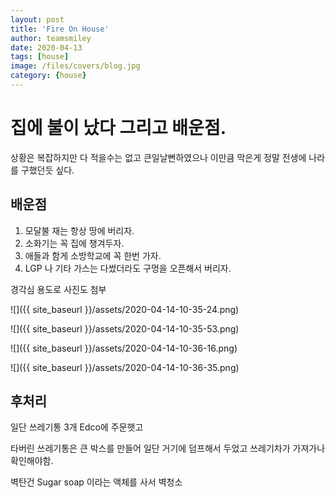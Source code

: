 ```yaml
---
layout: post
title: 'Fire On House' 
author: teamsmiley
date: 2020-04-13
tags: [house]
image: /files/covers/blog.jpg
category: {house}
---
```


# 집에 불이 났다 그리고 배운점. 

상황은 복잡하지만 다 적을수는 없고 큰일날뻔하였으나 이만큼 막은게 정말 전생에 나라를 구했던듯 싶다.

## 배운점 

1. 모달불 재는 항상 땅에 버리자.
1. 소화기는 꼭 집에 챙겨두자.
1. 애들과 함게 소방학교에 꼭 한번 가자.
1. LGP 나 기타 가스는 다썼더라도 구멍을 오픈해서 버리자.

경각심 용도로 사진도 첨부 

![]({{ site_baseurl }}/assets/2020-04-14-10-35-24.png)

![]({{ site_baseurl }}/assets/2020-04-14-10-35-53.png)

![]({{ site_baseurl }}/assets/2020-04-14-10-36-16.png)

![]({{ site_baseurl }}/assets/2020-04-14-10-36-35.png)

## 후처리 

일단 쓰레기통 3개 Edco에 주문햇고 

타버린 쓰레기통은 큰 박스를 만들어 일단 거기에 덤프해서 두었고 쓰레기차가 가져가나 확인해야함.

벽탄건 Sugar soap 이라는 액체를 사서 벽청소

